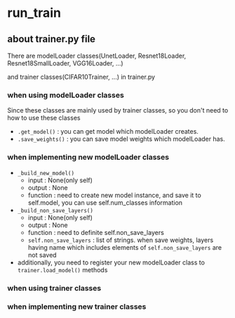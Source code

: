 # run_train

## about trainer.py file
There are modelLoader classes(UnetLoader, Resnet18Loader, Resnet18SmallLoader, VGG16Loader, ...)

and trainer classes(CIFAR10Trainer, ...) in trainer.py

### when using modelLoader classes

Since these classes are mainly used by trainer classes, so you don't need to how to use these classes

* `.get_model()` : you can get model which modelLoader creates.
* `.save_weights()` : you can save model weights which modelLoader has.

### when implementing new modelLoader classes

* `_build_new_model()`
    - input : None(only self)
    - output : None
    - function : need to create new model instance, and save it to self.model, you can use self.num_classes information
* `_build_non_save_layers()`
    - input : None(only self)
    - output : None
    - function : need to definite self.non_save_layers
    - `self.non_save_layers` : list of strings. when save weights, layers having name which includes elements of `self.non_save_layers` are not saved  
* additionally, you need to register your new modelLoader class to `trainer.load_model()` methods

### when using trainer classes

### when implementing new trainer classes
